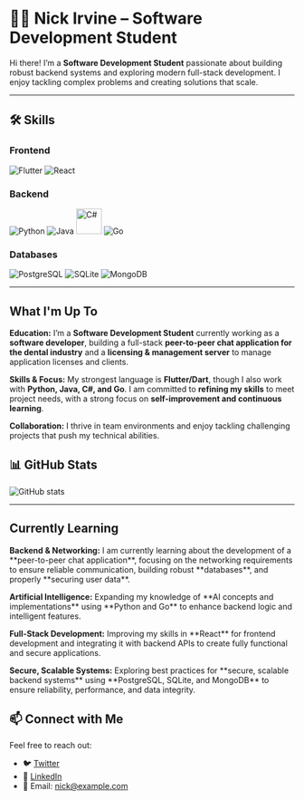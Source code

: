 # 👨‍💻 Nick Irvine – Software Development Student

Hi there! I’m a **Software Development Student** passionate about building robust backend systems and exploring modern full-stack development. I enjoy tackling complex problems and creating solutions that scale.

---

## 🛠️ Skills

### Frontend
![Flutter](https://skillicons.dev/icons?i=flutter) 
![React](https://skillicons.dev/icons?i=react)

### Backend
![Python](https://skillicons.dev/icons?i=python) 
![Java](https://skillicons.dev/icons?i=java) 
<img src="https://cdn.jsdelivr.net/gh/devicons/devicon/icons/csharp/csharp-original.svg" alt="C#" height="45"/>
![Go](https://skillicons.dev/icons?i=go)

### Databases
![PostgreSQL](https://skillicons.dev/icons?i=postgresql)
![SQLite](https://skillicons.dev/icons?i=sqlite)
![MongoDB](https://skillicons.dev/icons?i=mongodb)

---

## What I'm Up To

<p> <strong>Education:</strong> I’m a <strong>Software Development Student</strong> currently working as a <strong>software developer</strong>, building a full-stack <strong>peer-to-peer chat application for the dental industry</strong> and a <strong>licensing & management server</strong> to manage application licenses and clients.</p>

<p> <strong>Skills & Focus:</strong> My strongest language is <strong>Flutter/Dart</strong>, though I also work with <strong>Python, Java, C#, and Go</strong>. I am committed to <strong>refining my skills</strong> to meet project needs, with a strong focus on <strong>self-improvement and continuous learning</strong>.</p>

<p><strong>Collaboration:</strong> I thrive in team environments and enjoy tackling challenging projects that push my technical abilities.</p>


## 📊 GitHub Stats

![GitHub stats](https://github-readme-stats.vercel.app/api?username=SaladStik&show_icons=true&theme=radical)

---

## Currently Learning

<p><strong>Backend & Networking:</strong> I am currently learning about the development of a **peer-to-peer chat application**, focusing on the networking requirements to ensure reliable communication, building robust **databases**, and properly **securing user data**.</p>

<p><strong>Artificial Intelligence:</strong> Expanding my knowledge of **AI concepts and implementations** using **Python and Go** to enhance backend logic and intelligent features.</p>

<p><strong>Full-Stack Development:</strong> Improving my skills in **React** for frontend development and integrating it with backend APIs to create fully functional and secure applications.</p>

<p><strong>Secure, Scalable Systems:</strong> Exploring best practices for **secure, scalable backend systems** using **PostgreSQL, SQLite, and MongoDB** to ensure reliability, performance, and data integrity.</p>


## 📫 Connect with Me
Feel free to reach out:  
- 🐦 [Twitter](#)  
- 💼 [LinkedIn](#)  
- 📧 Email: nick@example.com
